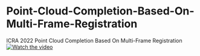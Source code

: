 # Point-Cloud-Completion-Based-On-Multi-Frame-Registration
ICRA 2022 Point Cloud Completion Based On Multi-Frame Registration
[![Watch the video](https://i.imgur.com/vKb2F1B.png)](https://youtu.be/02OZuK5nKAI)
